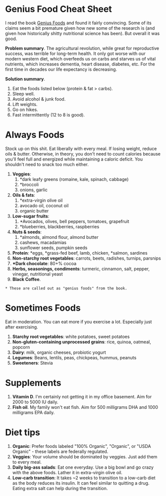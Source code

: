 # Genius Food Cheat Sheet
I read the book [Genius Foods](https://www.amazon.com/Genius-Foods-Smarter-Productive-Protecting/dp/0062562851) and found it fairly convincing. Some of its claims seem a bit premature given how new some of the research is (and given how historically shitty nutritional science has been). But overall it was good.

__Problem summary__. The agricultural revolution, while great for reproductive success, was terrible for long-term health. It only got worse with our modern western diet, which overfeeds us on carbs and starves us of vital nutrients, which increases dementia, heart disease, diabetes, etc. For the first time in decades our life expectancy is decreasing. 

__Solution summary__.

1. Eat the foods listed below (protein & fat > carbs).
2. Sleep well.
3. Avoid alcohol & junk food.
4. Lift weights.
5. Go on hikes.
6. Fast intermittently (12 to 8 is good).

# Always Foods
Stock up on this shit. Eat liberally with every meal. If losing weight, reduce oils & butter. Otherwise, in theory, you don't need to count calories because you'll feel full and energized while maintaining a caloric deficit. You shouldn't need to snack too much either.

1. __Veggies__:
   1. *dark leafy greens (romaine, kale, spinach, cabbage)
   2. *broccoli
   3. onions, garlic
2. __Oils & fats__:
   1. *extra-virgin olive oil
   2. avocado oil, coconut oil
   3. organic butter
3. __Low-sugar fruits__:
   1. *Avocados, olives, bell peppers, tomatoes, grapefruit
   2. *blueberries, blackberries, raspberries
4. __Nuts & seeds__:
   1. *almonds, almond flour, almond butter
   2. cashews, macadamias
   3. sunflower seeds, pumpkin seeds
5. __Protein__: *eggs, *grass-fed beef, lamb, chicken, *salmon, sardines
6. __Non-starchy root vegetables__: carrots, beets, radishes, turnips, parsnips
7. __*Dark chocolate__: 80+% cocoa
8. __Herbs, seasonings, condiments__: turmeric, cinnamon, salt, pepper, vinegar, nutritional yeast
9. __Black Coffee__.

```
* These are called out as "genius foods" from the book.
```

# Sometimes Foods
Eat in moderation. You can eat more if you exercise a lot. Especially just after exercising.

1. __Starchy root vegetables__: white potatoes, sweet potatoes
2. __Non-gluten-containing unprocessed grains__: rice, quinoa, oatmeal, popcorn
3. __Dairy__: milk, organic cheeses, probiotic yogurt
4. __Legumes__: Beans, lentils, peas, chickpeas, hummus, peanuts
5. __Sweeteners__: Stevia

# Supplements
1. __Vitamin D__. I'm certainly not getting it in my office basement. Aim for 2000 to 5000 IU daily.
2. __Fish oil__. My family won't eat fish. Aim for 500 milligrams DHA and 1000 milligrams EPA daily.

# Diet tips
1. __Organic__: Prefer foods labeled "100% Organic", "Organic", or "USDA Organic" - these labels are federally regulated.
2. __Veggies__: Your volume should be dominated by veggies. Just add them to every meal.
3. __Daily big-ass salads__: Eat one everyday. Use a big bowl and go crazy with the above foods. Lather it in extra-virgin olive oil.
4. __Low-carb transition__: It takes ~2 weeks to transition to a low-carb diet as the body reduces its insulin. It can feel similar to quitting a drug. Eating extra salt can help during the transition.
